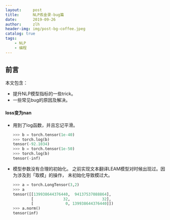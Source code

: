 ```yaml
---
layout:     post
title:      NLP炼金录-bug篇
date:       2019-09-26
author:     zlh
header-img: img/post-bg-coffee.jpeg
catalog: true
tags:
    - NLP
    - 编程
---
```


## 前言

本文包含：

- 提升NLP模型指标的一些trick。
- 一些常见bug的原因及解决。

#### loss变为nan
- 用到了log函数，并且忘记平滑。
    ``` python
    >>> b = torch.tensor(1e-40)
    >>> torch.log(b)
    tensor(-92.1034)
    >>> b = torch.tensor(1e-50)
    >>> torch.log(b)
    tensor(-inf)
    ```

- 模型参数没有合理的初始化。
之前实现文本翻译LEAM模型对时候出现过。因为涉及到「取模」的操作，
未初始化导致模过大。
    ```python
    >>> a = torch.LongTensor(3,2)
    >>> a 
    tensor([[139938644376440,  94137537088864],
            [             32,              32],
            [              0, 139938644376440]])
    >>> a.norm()
    tensor(inf)

    ```
